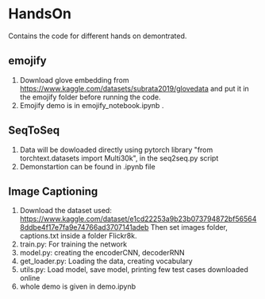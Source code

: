 # HandsOn
Contains the code for different hands on demontrated.
## emojify
1. Download glove embedding from https://www.kaggle.com/datasets/subrata2019/glovedata and put it in the emojify folder before running the code.
2. Emojify demo is in emojify_notebook.ipynb .

## SeqToSeq
1. Data will be dowloaded directly using pytorch library "from torchtext.datasets import Multi30k", in the seq2seq.py script
2. Demonstartion can be found in .ipynb file

## Image Captioning
1. Download the dataset used: https://www.kaggle.com/dataset/e1cd22253a9b23b073794872bf565648ddbe4f17e7fa9e74766ad3707141adeb Then set images folder, captions.txt inside a folder Flickr8k.
2. train.py: For training the network
3. model.py: creating the encoderCNN, decoderRNN 
4. get_loader.py: Loading the data, creating vocabulary
5. utils.py: Load model, save model, printing few test cases downloaded online
6. whole demo is given in demo.ipynb

